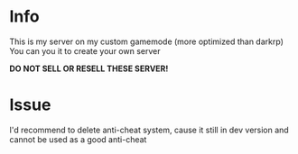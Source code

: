 # Info
This is my server on my custom gamemode (more optimized than darkrp)
You can you it to create your own server

**DO NOT SELL OR RESELL THESE SERVER!**

# Issue
I'd recommend to delete anti-cheat system, cause it still in dev version and cannot be used as a good anti-cheat